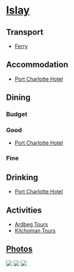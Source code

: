 # [Islay](http://en.wikipedia.org/wiki/Islay)

## Transport

* [Ferry](http://www.calmac.co.uk/destinations/ports/port-details.htm?whereSearchTerm=34)

## Accommodation

* [Port Charlotte Hotel](http://www.portcharlottehotel.co.uk/)

## Dining

### Budget

### Good

* [Port Charlotte Hotel](http://www.portcharlottehotel.co.uk/)

### Fine

## Drinking

* [Port Charlotte Hotel](http://www.portcharlottehotel.co.uk/)

## Activities

* [Ardbeg Tours](http://www.ardbeg.com/ardbeg/distillery/tours)
* [Kilchoman Tours](http://www.kilchomandistillery.com/categories/visitor-centre)

## [Photos](http://www.flickr.com/photos/dylane/sets/72157630403466498/)

[![](http://farm8.staticflickr.com/7272/7442851066_03cfbba311_m.jpg)](http://www.flickr.com/photos/dylane/7442851066/)
[![](http://farm8.staticflickr.com/7269/7457012342_51b43d8fa1_m.jpg)](http://www.flickr.com/photos/dylane/7457012342/)
[![](http://farm9.staticflickr.com/8018/7448703754_33285265ae_m.jpg)](http://www.flickr.com/photos/dylane/7448703754/)
